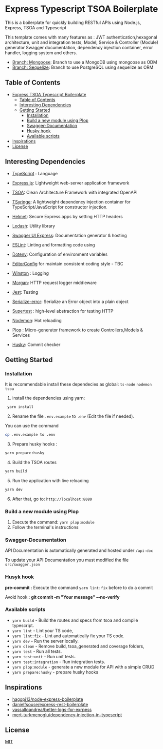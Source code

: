 # Express Typescript TSOA Boilerplate

This is a boilerplate for quickly building RESTful APIs using Node.js, Express, TSOA and Typescript

This template comes with many features as : JWT authentication,hexagonal architecture, unit and integration tests, Model, Service & Controller (Module) generator
Swagger documentation, dependency injection container, error handler, logging system and others.

- [Branch: Mongoose](https://github.com/AlbCastillo/express-typescript-tsoa-boilerplate/tree/mongoose): Branch to use a MongoDB using mongoose as ODM
- [Branch: Sequelize](): Branch to use PostgreSQL using sequelize as ORM

## Table of Contents
- [Express TSOA Typescript Boilerplate](#express-tsoa-typescript-boilerplate)
  - [Table of Contents](#table-of-contents)
  - [Interesting Dependencies](#interesting-dependecies)
  - [Getting Started](#getting-started)
    - [Installation](#installation)
    - [Build a new module using Plop](#build-a-new-module-using-plop)
    - [Swagger-Documentation](#swagger-documentation)
    - [Husky hook](#husky-hook)
    - [Available scripts](#available-scripts)
- [Inspirations](#inspirations)
- [License](#license)


## Interesting Dependencies

- [TypeScript](https://www.typescriptlang.org/) : Language

- [Express.js](https://expressjs.com/): Lightweight web-server application framework

- [TSOA](https://tsoa-community.github.io/docs/getting-started.html): Clean Architecture Framework with integrated OpenAPI

- [TSyringe](https://github.com/microsoft/tsyringe): A lightweight dependency injection container for TypeScript/JavaScript for constructor injection.

- [Helmet](https://helmetjs.github.io): Secure Express apps by setting HTTP headers 
  
- [Lodash](https://lodash.com): Utility library
  
- [Swagger UI Express](https://github.com/scottie1984/swagger-ui-express): Documentation generator & hosting

- [ESLint](https://eslint.org/):  Linting and formatting code using

- [Dotenv](https://github.com/motdotla/dotenv): Configuration of environment variables

- [EditorConfig](https://editorconfig.org/)
  for maintain consistent coding style - TBC

- [Winston](https://github.com/winstonjs/winston) : Logging

- [Morgan](https://github.com/expressjs/morgan#readme): HTTP request logger middleware

- [Jest](https://jestjs.io/): Testing

- [Serialize-error](https://github.com/sindresorhus/serialize-error): Serialize an Error object into a plain object 

- [Supertest](https://github.com/visionmedia/supertest) : high-level abstraction for testing HTTP

- [Nodemon](https://nodemon.io/): Hot reloading

- [Plop](https://plopjs.com/documentation/) : Micro-generator framework to create Controllers,Models & Services

- [Husky](https://typicode.github.io/husky/#): Commit checker


## Getting Started

### Installation
It is recommendable install these dependecies as global:
```ts-node```
```nodemon```
```tsoa```
1. install the dependencies using yarn:  
``` bash
 yarn install
```
2. Rename the file `.env.example` to `.env` (Edit the file if needed).

You can use the command 
```bash
cp .env.example to .env
```
3. Prepare husky hooks : 
```bash
yarn prepare:husky
```
4. Build the TSOA routes
```bash
yarn build
```
5. Run the application with live reloading 
```bash
yarn dev
```
6. After that, go to: ```http://localhost:8080```


### Build a new module using Plop
1. Execute the command:
 ```yarn plop:module ```
2. Follow the terminal's instructions

### Swagger-Documentation

API Documentation is automatically generated and hosted under `/api-doc`

To update your API Documentation you must modified the file ```src/swagger.json```
### Husyk hook
**pre-commit** : Execute the command ```yarn lint:fix``` before to do a commit

Avoid hook : **git commit -m "Your message" --no-verify**
### Available scripts

- `yarn build` - Build the routes and specs from tsoa and compile typescript.
- `yarn lint` - Lint your TS code,
- `yarn lint:fix` - Lint and automatically fix your TS code.
- `yarn dev` - Run the server locally.
- `yarn clean` - Remove build, tsoa_generated and coverage folders,
- `yarn test` - Run all tests.
- `yarn test:unit` - Run unit tests.
- `yarn test:integration` - Run integration tests.
- `yarn plop:module` -  generate a new module for API with a simple CRUD
- `yarn prepare:husky` - prepare husky hooks

## Inspirations
- [hagopj13/node-express-boilerplate](https://github.com/hagopj13/node-express-boilerplate)
- [danielfsouse/express-rest-boilerplate](https://github.com/danielfsousa/express-rest-boilerplate)
- [vassalloandrea/better-logs-for-exrpess](https://dev.to/vassalloandrea/better-logs-for-expressjs-using-winston-and-morgan-with-typescript-516n)
- [mert-turkmenoglu/dependency-injection-in-typescript](https://levelup.gitconnected.com/dependency-injection-in-typescript-2f66912d143c)
## License
[MIT](LICENSE.md)
